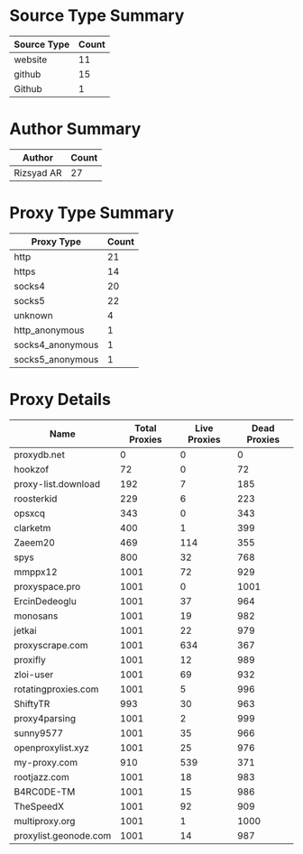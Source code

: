 # Source Type Summary

| Source Type | Count |
|-------------|-------|
| website | 11 |
| github | 15 |
| Github | 1 |


# Author Summary

| Author | Count |
|--------|-------|
| Rizsyad AR | 27 |


# Proxy Type Summary

| Proxy Type | Count |
|------------|-------|
| http | 21 |
| https | 14 |
| socks4 | 20 |
| socks5 | 22 |
| unknown | 4 |
| http_anonymous | 1 |
| socks4_anonymous | 1 |
| socks5_anonymous | 1 |


# Proxy Details

| Name | Total Proxies | Live Proxies | Dead Proxies |
|------|---------------|--------------|---------------|
| proxydb.net | 0 | 0 | 0 |
| hookzof | 72 | 0 | 72 |
| proxy-list.download | 192 | 7 | 185 |
| roosterkid | 229 | 6 | 223 |
| opsxcq | 343 | 0 | 343 |
| clarketm | 400 | 1 | 399 |
| Zaeem20 | 469 | 114 | 355 |
| spys | 800 | 32 | 768 |
| mmppx12 | 1001 | 72 | 929 |
| proxyspace.pro | 1001 | 0 | 1001 |
| ErcinDedeoglu | 1001 | 37 | 964 |
| monosans | 1001 | 19 | 982 |
| jetkai | 1001 | 22 | 979 |
| proxyscrape.com | 1001 | 634 | 367 |
| proxifly | 1001 | 12 | 989 |
| zloi-user | 1001 | 69 | 932 |
| rotatingproxies.com | 1001 | 5 | 996 |
| ShiftyTR | 993 | 30 | 963 |
| proxy4parsing | 1001 | 2 | 999 |
| sunny9577 | 1001 | 35 | 966 |
| openproxylist.xyz | 1001 | 25 | 976 |
| my-proxy.com | 910 | 539 | 371 |
| rootjazz.com | 1001 | 18 | 983 |
| B4RC0DE-TM | 1001 | 15 | 986 |
| TheSpeedX | 1001 | 92 | 909 |
| multiproxy.org | 1001 | 1 | 1000 |
| proxylist.geonode.com | 1001 | 14 | 987 |

